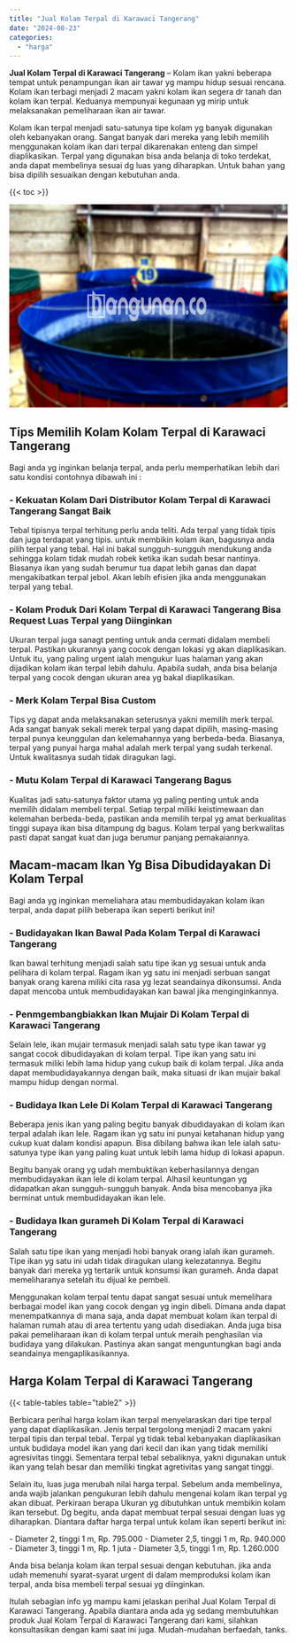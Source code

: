 ```yaml
---
title: "Jual Kolam Terpal di Karawaci Tangerang"
date: "2024-08-23"
categories: 
  - "harga"
---
```


**Jual Kolam Terpal di Karawaci Tangerang** – Kolam ikan yakni beberapa tempat untuk penampungan ikan air tawar yg mampu hidup sesuai rencana. Kolam ikan terbagi menjadi 2 macam yakni kolam ikan segera dr tanah dan kolam ikan terpal. Keduanya mempunyai kegunaan yg mirip untuk melaksanakan pemeliharaan ikan air tawar.

Kolam ikan terpal menjadi satu-satunya tipe kolam yg banyak digunakan oleh kebanyakan orang. Sangat banyak dari mereka yang lebih memilih menggunakan kolam ikan dari terpal dikarenakan enteng dan simpel diaplikasikan. Terpal yang digunakan bisa anda belanja di toko terdekat, anda dapat membelinya sesuai dg luas yang diharapkan. Untuk bahan yang bisa dipilih sesuaikan dengan kebutuhan anda.

{{< toc >}}

![Jual Kolam Terpal di Karawaci Tangerang](/images/jual-kolam-terpal-31.png)

## Tips Memilih Kolam Kolam Terpal di Karawaci Tangerang

Bagi anda yg inginkan belanja terpal, anda perlu memperhatikan lebih dari satu kondisi contohnya dibawah ini :

### \- Kekuatan Kolam Dari Distributor Kolam Terpal di Karawaci Tangerang Sangat Baik

Tebal tipisnya terpal terhitung perlu anda teliti. Ada terpal yang tidak tipis dan juga terdapat yang tipis. untuk membikin kolam ikan, bagusnya anda pilih terpal yang tebal. Hal ini bakal sungguh-sungguh mendukung anda sehingga kolam tidak mudah robek ketika ikan sudah besar nantinya. Biasanya ikan yang sudah berumur tua dapat lebih ganas dan dapat mengakibatkan terpal jebol. Akan lebih efisien jika anda menggunakan terpal yang tebal.

### \- Kolam Produk Dari Kolam Terpal di Karawaci Tangerang Bisa Request Luas Terpal yang Diinginkan

Ukuran terpal juga sanagt penting untuk anda cermati didalam membeli terpal. Pastikan ukurannya yang cocok dengan lokasi yg akan diaplikasikan. Untuk itu, yang paling urgent ialah mengukur luas halaman yang akan dijadikan kolam ikan terpal lebih dahulu. Apabila sudah, anda bisa belanja terpal yang cocok dengan ukuran area yg bakal diaplikasikan.

### \- Merk Kolam Terpal Bisa Custom

Tips yg dapat anda melaksanakan seterusnya yakni memilih merk terpal. Ada sangat banyak sekali merek terpal yang dapat dipilih, masing-masing terpal punya keunggulan dan kelemahannya yang berbeda-beda. Biasanya, terpal yang punyai harga mahal adalah merk terpal yang sudah terkenal. Untuk kwalitasnya sudah tidak diragukan lagi.

### \- Mutu Kolam Terpal di Karawaci Tangerang Bagus

Kualitas jadi satu-satunya faktor utama yg paling penting untuk anda memilih didalam membeli terpal. Setiap terpal miliki keistimewaan dan kelemahan berbeda-beda, pastikan anda memilih terpal yg amat berkualitas tinggi supaya ikan bisa ditampung dg bagus. Kolam terpal yang berkwalitas pasti dapat sangat kuat dan juga berumur panjang pemakaiannya.

## Macam-macam Ikan Yg Bisa Dibudidayakan Di Kolam Terpal

Bagi anda yg inginkan memeliahara atau membudidayakan kolam ikan terpal, anda dapat pilih beberapa ikan seperti berikut ini!

### \- Budidayakan Ikan Bawal Pada Kolam Terpal di Karawaci Tangerang

Ikan bawal terhitung menjadi salah satu tipe ikan yg sesuai untuk anda pelihara di kolam terpal. Ragam ikan yg satu ini menjadi serbuan sangat banyak orang karena miliki cita rasa yg lezat seandainya dikonsumsi. Anda dapat mencoba untuk membudidayakan kan bawal jika menginginkannya.

### \- Penmgembangbiakkan Ikan Mujair Di Kolam Terpal di Karawaci Tangerang

Selain lele, ikan mujair termasuk menjadi salah satu type ikan tawar yg sangat cocok dibudidayakan di kolam terpal. Tipe ikan yang satu ini termasuk miliki lebih lama hidup yang cukup baik di kolam terpal. Jika anda dapat membudidayakannya dengan baik, maka situasi dr ikan mujair bakal mampu hidup dengan normal.

### \- Budidaya Ikan Lele Di Kolam Terpal di Karawaci Tangerang

Beberapa jenis ikan yang paling begitu banyak dibudidayakan di kolam ikan terpal adalah ikan lele. Ragam ikan yg satu ini punyai ketahanan hidup yang cukup kuat dalam kondisi apapun. Bisa dibilang bahwa ikan lele ialah satu-satunya type ikan yang paling kuat untuk lebih lama hidup di lokasi apapun.

Begitu banyak orang yg udah membuktikan keberhasilannya dengan membudidayakan ikan lele di kolam terpal. Alhasil keuntungan yg didapatkan akan sungguh-sungguh banyak. Anda bisa mencobanya jika berminat untuk membudidayakan ikan lele.

### \- Budidaya Ikan gurameh Di Kolam Terpal di Karawaci Tangerang

Salah satu tipe ikan yang menjadi hobi banyak orang ialah ikan gurameh. Tipe ikan yg satu ini udah tidak diragukan ulang kelezatannya. Begitu banyak dari mereka yg tertarik untuk konsumsi ikan gurameh. Anda dapat memeliharanya setelah itu dijual ke pembeli.

Menggunakan kolam terpal tentu dapat sangat sesuai untuk memelihara berbagai model ikan yang cocok dengan yg ingin dibeli. Dimana anda dapat menempatkannya di mana saja, anda dapat membuat kolam ikan terpal di halaman rumah atau di area tertentu yang udah disediakan. Anda juga bisa pakai pemeliharaan ikan di kolam terpal untuk meraih penghasilan via budidaya yang dilakukan. Pastinya akan sangat menguntungkan bagi anda seandainya mengaplikasikannya.

## Harga Kolam Terpal di Karawaci Tangerang

{{< table-tables table="table2" >}}

Berbicara perihal harga kolam ikan terpal menyelaraskan dari tipe terpal yang dapat diaplikasikan. Jenis terpal tergolong menjadi 2 macam yakni terpal tipis dan terpal tebal. Terpal yg tidak tebal kebanyakan diaplikasikan untuk budidaya model ikan yang dari kecil dan ikan yang tidak memiliki agresivitas tinggi. Sementara terpal tebal sebaliknya, yakni digunakan untuk ikan yang telah besar dan memiliki tingkat agretivitas yang sangat tinggi.

Selain itu, luas juga merubah nilai harga terpal. Sebelum anda membelinya, anda wajib jalankan pengukuran lebih dahulu mengenai kolam ikan terpal yg akan dibuat. Perkiraan berapa Ukuran yg dibutuhkan untuk membikin kolam ikan tersebut. Dg begitu, anda dapat membuat terpal sesuai dengan luas yg diharapkan. Diantara daftar harga terpal untuk kolam ikan seperti berikut ini:

\- Diameter 2, tinggi 1 m, Rp. 795.000 - Diameter 2,5, tinggi 1 m, Rp. 940.000 - Diameter 3, tinggi 1 m, Rp. 1 juta - Diameter 3,5, tinggi 1 m, Rp. 1.260.000

Anda bisa belanja kolam ikan terpal sesuai dengan kebutuhan. jika anda udah memenuhi syarat-syarat urgent di dalam memproduksi kolam ikan terpal, anda bisa membeli terpal sesuai yg diinginkan.

Itulah sebagian info yg mampu kami jelaskan perihal Jual Kolam Terpal di Karawaci Tangerang. Apabila diantara anda ada yg sedang membutuhkan produk Jual Kolam Terpal di Karawaci Tangerang dari kami, silahkan konsultasikan dengan kami saat ini juga. Mudah-mudahan berfaedah, tanks.
